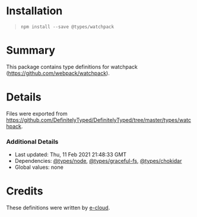 # Installation
> `npm install --save @types/watchpack`

# Summary
This package contains type definitions for watchpack (https://github.com/webpack/watchpack).

# Details
Files were exported from https://github.com/DefinitelyTyped/DefinitelyTyped/tree/master/types/watchpack.

### Additional Details
 * Last updated: Thu, 11 Feb 2021 21:48:33 GMT
 * Dependencies: [@types/node](https://npmjs.com/package/@types/node), [@types/graceful-fs](https://npmjs.com/package/@types/graceful-fs), [@types/chokidar](https://npmjs.com/package/@types/chokidar)
 * Global values: none

# Credits
These definitions were written by [e-cloud](https://github.com/e-cloud).
